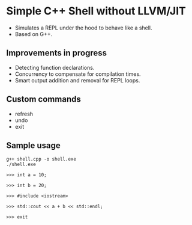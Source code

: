# Simple C++ Shell without LLVM/JIT
- Simulates a REPL under the hood to behave like a shell.
- Based on G++.

## Improvements in progress
- Detecting function declarations.
- Concurrency to compensate for compilation times.
- Smart output addition and removal for REPL loops.

## Custom commands
- refresh
- undo
- exit

## Sample usage
```
g++ shell.cpp -o shell.exe
./shell.exe

>>> int a = 10;

>>> int b = 20;

>>> #include <iostream>

>>> std::cout << a + b << std::endl;

>>> exit 
```
